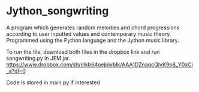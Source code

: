 # Jython_songwriting

A program which generates random melodies and chord progressions according to user inputted values and contemporary music theory.
Programmed using the Python language and the Jython music library. 

To run the file, download both files in the dropbox link and run songwriting.py in JEM.jar.
https://www.dropbox.com/sh/dlkb64oejpivblk/AAA1DZnaqcQlvK9o8_Y0xCi_a?dl=0

Code is stored in main.py if interested
